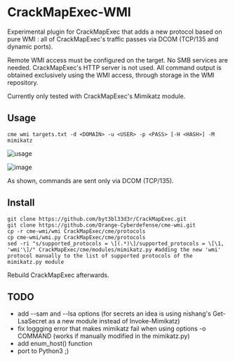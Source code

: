 # CrackMapExec-WMI

Experimental plugin for CrackMapExec that adds a new protocol based on pure WMI : all of CrackMapExec's traffic passes via DCOM (TCP/135 and dynamic ports). 

Remote WMI access must be configured on the target. No SMB services are needed. CrackMapExec's HTTP server is not used. All command output is obtained exclusively using the WMI access, through storage in the WMI repository.

Currently only tested with CrackMapExec's Mimikatz module. 

## Usage

```
cme wmi targets.txt -d <DOMAIN> -u <USER> -p <PASS> [-H <HASH>] -M mimikatz
```
![usage](https://github.com/Orange-Cyberdefense/cme-wmi/blob/master/example.png)

![image](https://user-images.githubusercontent.com/30458572/171321045-6aaeb3f4-058a-4004-9062-65a2e3e957a0.png)


As shown, commands are sent only via DCOM (TCP/135).

## Install

```
git clone https://github.com/byt3bl33d3r/CrackMapExec.git
git clone https://github.com/Orange-Cyberdefense/cme-wmi.git
cp -r cme-wmi/wmi CrackMapExec/cme/protocols
cp cme-wmi/wmi.py CrackMapExec/cme/protocols
sed -ri "s/supported_protocols = \[(.*)\]/supported_protocols = \[\1, 'wmi'\]/" CrackMapExec/cme/modules/mimikatz.py #adding the new 'wmi' protocol manually to the list of supported protocols of the mimikatz.py module
```

Rebuild CrackMapExec afterwards.

## TODO

- add --sam and --lsa options (for secrets an idea is using nishang's Get-LsaSecret as a new module instead of Invoke-Mimikatz)
- fix loggging error that makes mimikatz fail when using options -o COMMAND (works if manually modified in the mimikatz.py)
- add enum_host() function
- port to Python3 ;)
